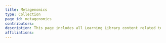 ```yaml
---
title: Metagenomics
type: Collection
page_id: metagenomics
contributors: 
description: This page includes all Learning Library content related to metagenomics
affiliations: 
---
```

